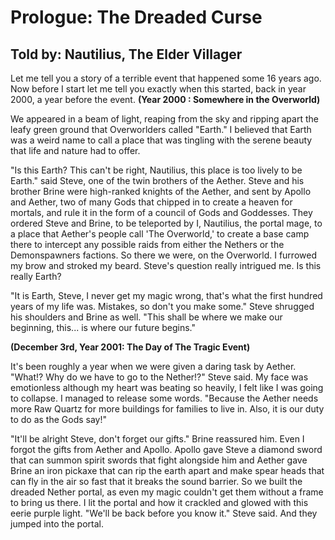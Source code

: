 # Prologue: The Dreaded Curse

## Told by: Nautilius, The Elder Villager
Let me tell you a story of a terrible event that happened some 16 years ago. Now before I start let me tell you exactly when this started, back in year 2000, a year before the event.
**(Year 2000 : Somewhere in the Overworld)**


We appeared in a beam of light, reaping from the sky and ripping apart the leafy green ground that Overworlders called "Earth." I believed that Earth was a weird name to call a place that was tingling with the serene beauty that life and nature had to offer.

"Is this Earth? This can't be right, Nautilius, this place is too lively to be Earth." said Steve, one of the twin brothers of the Aether. Steve and his brother Brine were high-ranked knights of the Aether, and sent by Apollo and Aether, two of many Gods that chipped in to create a heaven for mortals, and rule it in the form of a council of Gods and Goddesses. They ordered Steve and Brine, to be teleported by I, Nautilius, the portal mage, to a place that Aether's people call 'The Overworld,' to create a base camp there to intercept any possible raids from either the Nethers or the Demonspawners factions. So there we were, on the Overworld. I furrowed my brow and stroked my beard. Steve's question really intrigued me. Is this really Earth?

"It is Earth, Steve, I never get my magic wrong, that's what the first hundred years of my life was. Mistakes, so don't you make some." Steve shrugged his shoulders and Brine as well. "This shall be where we make our beginning, this... is where our future begins."

**(December 3rd, Year 2001: The Day of The Tragic Event)**


It's been roughly a year when we were given a daring task by Aether. "What!? Why do we have to go to the Nether!?" Steve said. My face was emotionless although my heart was beating so heavily, I felt like I was going to collapse. I managed to release some words. "Because the Aether needs more Raw Quartz for more buildings for families to live in. Also, it is our duty to do as the Gods say!"

"It'll be alright Steve, don't forget our gifts." Brine reassured him. Even I forgot the gifts from Aether and Apollo. Apollo gave Steve a diamond sword that can summon spirit swords that fight alongside him and Aether gave Brine an iron pickaxe that can rip the earth apart and make spear heads that can fly in the air so fast that it breaks the sound barrier. So we built the dreaded Nether portal, as even my magic couldn't get them without a frame to bring us there. I lit the portal and how it crackled and glowed with this eerie purple light. "We'll be back before you know it." Steve said. And they jumped into the portal.
